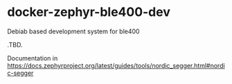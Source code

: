 # docker-zephyr-ble400-dev
Debiab based development system for ble400

.TBD.

Documentation in https://docs.zephyrproject.org/latest/guides/tools/nordic_segger.html#nordic-segger
